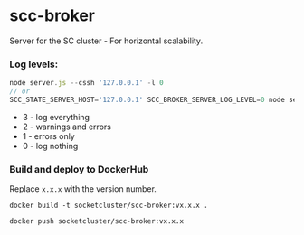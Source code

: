 # scc-broker
Server for the SC cluster - For horizontal scalability.

### Log levels:
```js
node server.js --cssh '127.0.0.1' -l 0
// or
SCC_STATE_SERVER_HOST='127.0.0.1' SCC_BROKER_SERVER_LOG_LEVEL=0 node server.js
```
 * 3 - log everything
 * 2 - warnings and errors
 * 1 - errors only
 * 0 - log nothing

### Build and deploy to DockerHub

Replace `x.x.x` with the version number.

```
docker build -t socketcluster/scc-broker:vx.x.x .
```

```
docker push socketcluster/scc-broker:vx.x.x
```
